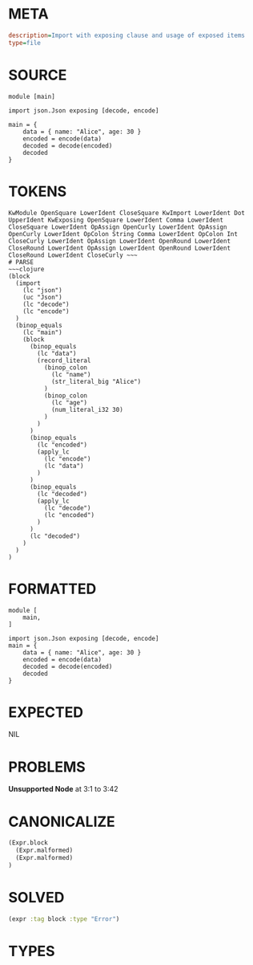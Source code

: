 # META
~~~ini
description=Import with exposing clause and usage of exposed items
type=file
~~~
# SOURCE
~~~roc
module [main]

import json.Json exposing [decode, encode]

main = {
    data = { name: "Alice", age: 30 }
    encoded = encode(data)
    decoded = decode(encoded)
    decoded
}
~~~
# TOKENS
~~~text
KwModule OpenSquare LowerIdent CloseSquare KwImport LowerIdent Dot UpperIdent KwExposing OpenSquare LowerIdent Comma LowerIdent CloseSquare LowerIdent OpAssign OpenCurly LowerIdent OpAssign OpenCurly LowerIdent OpColon String Comma LowerIdent OpColon Int CloseCurly LowerIdent OpAssign LowerIdent OpenRound LowerIdent CloseRound LowerIdent OpAssign LowerIdent OpenRound LowerIdent CloseRound LowerIdent CloseCurly ~~~
# PARSE
~~~clojure
(block
  (import
    (lc "json")
    (uc "Json")
    (lc "decode")
    (lc "encode")
  )
  (binop_equals
    (lc "main")
    (block
      (binop_equals
        (lc "data")
        (record_literal
          (binop_colon
            (lc "name")
            (str_literal_big "Alice")
          )
          (binop_colon
            (lc "age")
            (num_literal_i32 30)
          )
        )
      )
      (binop_equals
        (lc "encoded")
        (apply_lc
          (lc "encode")
          (lc "data")
        )
      )
      (binop_equals
        (lc "decoded")
        (apply_lc
          (lc "decode")
          (lc "encoded")
        )
      )
      (lc "decoded")
    )
  )
)
~~~
# FORMATTED
~~~roc
module [
	main,
]

import json.Json exposing [decode, encode]
main = {
	data = { name: "Alice", age: 30 }
	encoded = encode(data)
	decoded = decode(encoded)
	decoded
}
~~~
# EXPECTED
NIL
# PROBLEMS
**Unsupported Node**
at 3:1 to 3:42

# CANONICALIZE
~~~clojure
(Expr.block
  (Expr.malformed)
  (Expr.malformed)
)
~~~
# SOLVED
~~~clojure
(expr :tag block :type "Error")
~~~
# TYPES
~~~roc
~~~
